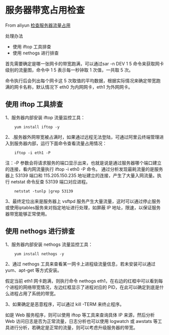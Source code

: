 服务器带宽占用检查
===
From aliyun [检查服务器流量占用](https://help.aliyun.com/knowledge_detail/41330.html)

处理办法

*    使用 iftop 工具排查
*    使用 nethogs 进行排查

首先需要确定是哪一张网卡的带宽跑满，可以通过sar -n DEV 1 5 命令来获取网卡级别的流量图，命令中 1 5 表示每一秒钟取 1 次值，一共取 5 次。


命令执行后会列出每个网卡这 5 次取值的平均数据，根据实际情况来确定带宽跑满的网卡名称，默认情况下 eth0 为内网网卡，eth1 为外网网卡。

使用 iftop 工具排查
---
1、服务器内部安装 iftop 流量监控工具：
``` shell
    yum install iftop -y
```
2、.服务器外网带宽被占满时，如果通过远程无法登陆，可通过阿里云终端管理进入到服务器内部，运行下面命令查看流量占用情况：
``` shell
    iftop -i eth1 -P 
```
注：-P 参数会将请求服务的端口显示出来，也就是说是通过服务器哪个端口建立的连接，看内网流量执行 iftop -i eth0 -P 命令。
通过分析发现最耗流量的是服务器上 53139 端口和 115.205.150.235 地址建立的连接，产生了大量入网流量。执行 netstat 命令反查 53139 端口对应进程。
``` shell
    netstat -tunlp |grep 53139
```
3、最终定位出来是服务器上 vsftpd 服务产生大量流量，这时可以通过停止服务或使用iptables服务来对指定地址进行处理，如屏蔽 IP 地址，限速，以保证服务器带宽能够正常使用。

使用 nethogs 进行排查
---
1、服务器内部安装 nethogs 流量监控工具：
``` shell
    yum install nethogs -y
```
2、通过 nethogs 工具来查看某一网卡上进程级流量信息，若未安装可以通过 yum、apt-get 等方式安装。

 假定当前 eth1 网卡跑满，则执行命令 nethogs eth1，在右边的红框中可以看到每个进程的网络带宽情况，左边红框显示了进程对应的 PID，在此可以确定到底是什么进程占用了系统的带宽。

3、如果确定是恶意程序，可以通过 kill -TERM <PID>  来终止程序。

如是 Web 服务程序，则可以使用 iftop 等工具来查询具体 IP 来源，然后分析 Web 访问日志是否为正常流量，日志分析也可以使用 logwatch 或 awstats 等工具进行分析，若确定是正常的流量，则可以考虑升级服务器的带宽。
